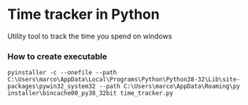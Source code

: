 # Time tracker in Python
Utility tool to track the time you spend on windows

### How to create executable

`pyinstaller -c --onefile --path C:\Users\marco\AppData\Local\Programs\Python\Python38-32\Lib\site-packages\pywin32_system32 --path C:\Users\marco\AppData\Roaming\py
installer\bincache00_py38_32bit time_tracker.py`
